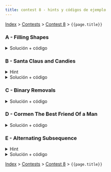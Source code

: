 ```yaml
---
title: contest 8 - hints y códigos de ejemplo
---
```


[Index](../index) > [Contests](../contests) > [Contest 8](../contests#contest-8) > ```{{page.title}}```

### A - Filling Shapes
<details> 
  <summary>Solución + código</summary>
  Si la cantidad de columnas es impar, es imposible rellenar, en otro caso siempre hay dos formas por cada dos columnas, luego la respuesta es 2^(N / 2).
  <a href="https://github.com/BenjaminRubio/CompetitiveProgramming/blob/master/Problems/Codeforces/FillingShapes.cpp">Código de ejemplo</a>
</details>

### B - Santa Claus and Candies
<details> 
  <summary>Hint</summary>   
  La forma óptima de entregar dulces siempre será 1 al primero, 2 al segundo, ... y al último que alcances todo lo que te quede.
</details>
<details> 
  <summary>Solución + código</summary>
  La suma de 1 + 2 + ... + N = N * (N + 1) / 2, luego basta ver en qué momento esto se pasa de la cantidad de dulces que tienes y entregar el N justo antes de que se pase. Usar la estrategia del Hint para repartir.
  <a href="https://github.com/BenjaminRubio/CompetitiveProgramming/blob/master/Problems/Codeforces/SantaClausAndCandies.cpp">Código de ejemplo</a>
</details>

### C - Binary Removals
<details> 
  <summary>Solución + código</summary>
  Nos piden dejar el string de la forma 000...000111...111, cómo no se pueden eliminar dígitos seguidos, el primer momento donde se vean dos 1 juntos, mientras no hayan dos 0 juntos luego de eso se podrá.
  <a href="https://github.com/BenjaminRubio/CompetitiveProgramming/blob/master/Problems/Codeforces/BinaryRemovals.cpp">Código de ejemplo</a>
</details>

### D - Cormen The Best Friend Of a Man
<details> 
  <summary>Solución + código</summary>
  De forma codiciosa, si recorremos el arreglo que se nos entrega, siempre conviene aumentar el número actual al mínimo que haga que la suma del actual y el anterior sea >= K, esto llegará a la menor cantidad de adiciones.
  <a href="https://github.com/BenjaminRubio/CompetitiveProgramming/blob/master/Problems/Codeforces/CormenTheBestFriendOfAMan.cpp">Código de ejemplo</a>
</details>

### E - Alternating Subsequence
<details> 
  <summary>Hint</summary>   
  Notemos que el largo más grande de una secuencia alternante es la cantidad de segmentos con números del mismo signo, pues siempre conviene tomar un número de cada segmento continuo de números del mismo signo.
</details>
<details> 
  <summary>Solución + código</summary>
  Usando el hint, la secuencia alternante más grande y de suma mayor, toma en cada segmento de números del mismo signo al más grande de ellos.
  <a href="https://github.com/BenjaminRubio/CompetitiveProgramming/blob/master/Problems/Codeforces/AlternatingSubsequence.cpp">Código de ejemplo</a>
</details> 

<!-- <details> 
  <summary>Hint</summary>   
</details>
<details> 
  <summary>Solución + código</summary>
  <a href="">Código de ejemplo</a>
</details> -->

[Index](../index) > [Contests](../contests) > [Contest 8](../contests#contest-8) > ```{{page.title}}```
